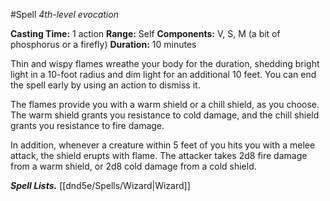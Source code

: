 #Spell
*4th-level evocation*

**Casting Time:** 1 action
**Range:** Self
**Components:** V, S, M (a bit of phosphorus or a firefly)
**Duration:** 10 minutes

Thin and wispy flames wreathe your body for the duration, shedding bright light in a 10-foot radius and dim light for an additional 10 feet. You can end the spell early by using an action to dismiss it.

The flames provide you with a warm shield or a chill shield, as you choose. The warm shield grants you resistance to cold damage, and the chill shield grants you resistance to fire damage.

In addition, whenever a creature within 5 feet of you hits you with a melee attack, the shield erupts with flame. The attacker takes 2d8 fire damage from a warm shield, or 2d8 cold damage from a cold shield.

***Spell Lists.*** [[dnd5e/Spells/Wizard\|Wizard]]